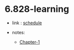 # 6.828-learning

- link : [schedule](https://pdos.csail.mit.edu/6.828/2022/schedule.html)

- notes:
    - [Chapter-1](./docs/xv6-notes-chapter-1.md)
    